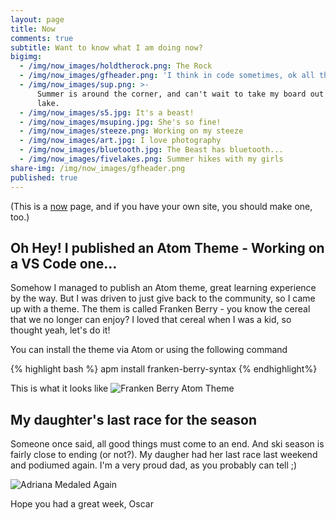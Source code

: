 ```yaml
---
layout: page
title: Now
comments: true
subtitle: Want to know what I am doing now?
bigimg:
  - /img/now_images/holdtherock.png: The Rock
  - /img/now_images/gfheader.png: 'I think in code sometimes, ok all the time!'
  - /img/now_images/sup.png: >-
      Summer is around the corner, and can't wait to take my board out on the
      lake.
  - /img/now_images/s5.jpg: It's a beast!
  - /img/now_images/msuping.jpg: She's so fine!
  - /img/now_images/steeze.png: Working on my steeze
  - /img/now_images/art.jpg: I love photography
  - /img/now_images/bluetooth.jpg: The Beast has bluetooth...
  - /img/now_images/fivelakes.png: Summer hikes with my girls
share-img: /img/now_images/gfheader.png
published: true
---
```

(This is a [now](http://nownownow.com/about) page, and if you have your own site, you should make one, too.)

## Oh Hey! I published an Atom Theme - Working on a VS Code one...
Somehow I managed to publish an Atom theme, great learning experience by the way.  But I was driven to just give back to the community, so I came up with a theme.  The them is called Franken Berry - you know the cereal that we no longer can enjoy?  I loved that cereal when I was a kid, so thought yeah, let's do it!

You can install the theme via Atom or using the following command

{% highlight bash %}
	apm install franken-berry-syntax
{% endhighlight%}

This is what it looks like
![Franken Berry Atom Theme](https://camo.githubusercontent.com/a3e749cfc0b2fd445db146f1faef3e8940a18d23/687474703a2f2f692e696d6775722e636f6d2f49697367786f582e706e67)

## My daughter's last race for the season

Someone once said, all good things must come to an end.  And ski season is fairly close to ending (or not?).  My daugher had her last race last weekend and podiumed again.  I'm a very proud dad, as you probably can tell ;)

![Adriana Medaled Again](https://scontent.fsnc1-4.fna.fbcdn.net/v/t1.0-9/17362889_10212829359598850_6805280651450419424_n.jpg?oh=badb22afe592caed8bb0e2225d5ee07f&oe=595BD202)

Hope you had a great week,
Oscar
